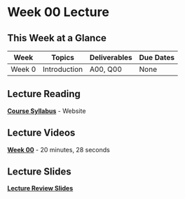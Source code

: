 # Week 00 Lecture

## This Week at a Glance

| Week | Topics |  Deliverables | Due Dates |
| --- | --- | --- | --- |
| Week 0 | Introduction |A00, Q00 | None |

## Lecture Reading

**[Course Syllabus](https://github.com/mikeconti/csf432-fall2020/blob/master/readme.md)** - Website

## Lecture Videos

**[Week 00]()** - 20 minutes, 28 seconds


## Lecture Slides

**[Lecture Review Slides](week00-lecture-notes.pdf)**

